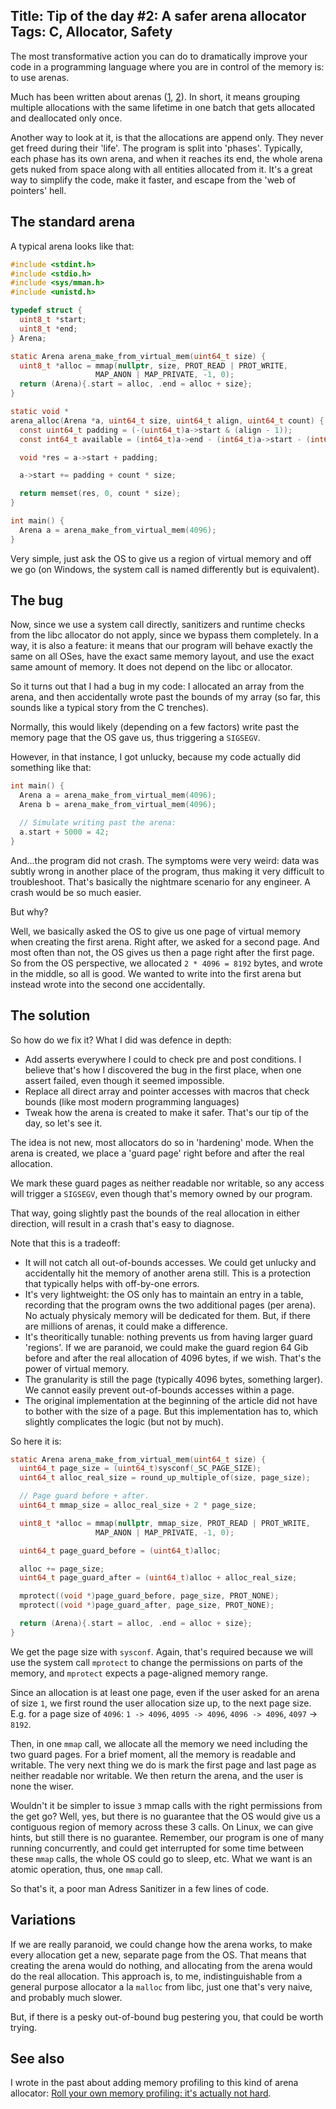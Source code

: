 Title: Tip of the day #2: A safer arena allocator
Tags: C, Allocator, Safety
---

The most transformative action you can do to dramatically improve your code in a programming language where you are in control of the memory is: to use arenas.

Much has been written about arenas ([1](https://nullprogram.com/blog/2023/09/27/), [2](https://www.rfleury.com/p/untangling-lifetimes-the-arena-allocator)). In short, it means grouping multiple allocations with the same lifetime in one batch that gets allocated and deallocated only once.

Another way to look at it, is that the allocations are append only. They never get freed during their 'life'. The program is split into 'phases'. Typically, each phase has its own arena, and when it reaches its end, the whole arena gets nuked from space along with all entities allocated from it. It's a great way to simplify the code, make it faster, and escape from the 'web of pointers' hell.


## The standard arena

A typical arena looks like that:

```c
#include <stdint.h>
#include <stdio.h>
#include <sys/mman.h>
#include <unistd.h>

typedef struct {
  uint8_t *start;
  uint8_t *end;
} Arena;

static Arena arena_make_from_virtual_mem(uint64_t size) {
  uint8_t *alloc = mmap(nullptr, size, PROT_READ | PROT_WRITE,
                   MAP_ANON | MAP_PRIVATE, -1, 0);
  return (Arena){.start = alloc, .end = alloc + size};
}

static void *
arena_alloc(Arena *a, uint64_t size, uint64_t align, uint64_t count) {
  const uint64_t padding = (-(uint64_t)a->start & (align - 1));
  const int64_t available = (int64_t)a->end - (int64_t)a->start - (int64_t)padding;

  void *res = a->start + padding;

  a->start += padding + count * size;

  return memset(res, 0, count * size);
}

int main() {
  Arena a = arena_make_from_virtual_mem(4096);
}
```

Very simple, just ask the OS to give us a region of virtual memory and off we go (on Windows, the system call is named differently but is equivalent).


## The bug

Now, since we use a system call directly, sanitizers and runtime checks from the libc allocator do not apply, since we bypass them completely. In a way, it is also a feature: it means that our program will behave exactly the same on all OSes, have the exact same memory layout, and use the exact same amount of memory. It does not depend on the libc or allocator.

So it turns out that I had a bug in my code: I allocated an array from the arena, and then accidentally wrote past the bounds of my array (so far, this sounds like a typical story from the C trenches). 

Normally, this would likely (depending on a few factors) write past the memory page that the OS gave us, thus triggering a `SIGSEGV`.

However, in that instance, I got unlucky, because my code actually did something like that:

```c
int main() {
  Arena a = arena_make_from_virtual_mem(4096);
  Arena b = arena_make_from_virtual_mem(4096);

  // Simulate writing past the arena:
  a.start + 5000 = 42;
}
```

And...the program did not crash. The symptoms were very weird: data was subtly wrong in another place of the program, thus making it very difficult to troubleshoot. That's basically the nightmare scenario for any engineer. A crash would be so much easier.

But why?

Well, we basically asked the OS to give us one page of virtual memory when creating the first arena. Right after, we asked for a second page. And most often than not, the OS gives us then a page right after the first page. So from the OS perspective, we allocated `2 * 4096 = 8192` bytes, and wrote in the middle, so all is good. We wanted to write into the first arena but instead wrote into the second one accidentally.

## The solution

So how do we fix it? What I did was defence in depth:

- Add asserts everywhere I could to check pre and post conditions. I believe that's how I discovered the bug in the first place, when one assert failed, even though it seemed impossible.
- Replace all direct array and pointer accesses with macros that check bounds (like most modern programming languages)
- Tweak how the arena is created to make it safer. That's our tip of the day, so let's see it.


The idea is not new, most allocators do so in 'hardening' mode. When the arena is created, we place a 'guard page' right before and after the real allocation. 

We mark these guard pages as neither readable nor writable, so any access will trigger a `SIGSEGV`, even though that's memory owned by our program.

That way, going slightly past the bounds of the real allocation in either direction, will result in a crash that's easy to diagnose.

Note that this is a tradeoff:

- It will not catch all out-of-bounds accesses. We could get unlucky and accidentally hit the memory of another arena still. This is a protection that typically helps with off-by-one errors.
- It's very lightweight: the OS only has to maintain an entry in a table, recording that the program owns the two additional pages (per arena). No actualy physicaly memory will be dedicated for them. But, if there are millions of arenas, it could make a difference.
- It's theoritically tunable: nothing prevents us from having larger guard 'regions'. If we are paranoid, we could make the guard region 64 Gib before and after the real allocation of 4096 bytes, if we wish. That's the power of virtual memory.
- The granularity is still the page (typically 4096 bytes, something larger). We cannot easily prevent out-of-bounds accesses within a page.
- The original implementation at the beginning of the article did not have to bother with the size of a page. But this implementation has to, which slightly complicates the logic (but not by much).


So here it is:

```c
static Arena arena_make_from_virtual_mem(uint64_t size) {
  uint64_t page_size = (uint64_t)sysconf(_SC_PAGE_SIZE);
  uint64_t alloc_real_size = round_up_multiple_of(size, page_size);

  // Page guard before + after.
  uint64_t mmap_size = alloc_real_size + 2 * page_size;

  uint8_t *alloc = mmap(nullptr, mmap_size, PROT_READ | PROT_WRITE,
                   MAP_ANON | MAP_PRIVATE, -1, 0);

  uint64_t page_guard_before = (uint64_t)alloc;

  alloc += page_size;
  uint64_t page_guard_after = (uint64_t)alloc + alloc_real_size;

  mprotect((void *)page_guard_before, page_size, PROT_NONE);
  mprotect((void *)page_guard_after, page_size, PROT_NONE);

  return (Arena){.start = alloc, .end = alloc + size};
}
```

We get the page size with `sysconf`. Again, that's required because we will use the system call `mprotect` to change the permissions on parts of the memory, and `mprotect` expects a page-aligned memory range.

Since an allocation is at least one page, even if the user asked for an arena of size `1`, we first round the user allocation size up, to the next page size. E.g. for a page size of `4096`: `1 -> 4096`, `4095 -> 4096`, `4096 -> 4096`, `4097` -> `8192`.

Then, in one `mmap` call, we allocate all the memory we need including the two guard pages. For a brief moment, all the memory is readable and writable. The very next thing we do is mark the first page and last page as neither readable nor writable. We then return the arena, and the user is none the wiser.

Wouldn't it be simpler to issue `3` mmap calls with the right permissions from the get go? Well, yes, but there is no guarantee that the OS would give us a contiguous region of memory across these 3 calls. On Linux, we can give hints, but still there is no guarantee. Remember, our program is one of many running concurrently, and could get interrupted for some time between these `mmap` calls, the whole OS could go to sleep, etc. What we want is an atomic operation, thus, one `mmap` call.

So that's it, a poor man Adress Sanitizer in a few lines of code.


## Variations

If we are really paranoid, we could change how the arena works, to make every allocation get a new, separate page from the OS. That means that creating the arena would do nothing, and allocating from the arena would do the real allocation. This approach is, to me, indistinguishable from a general purpose allocator a la `malloc` from libc, just one that's very naive, and probably much slower.

But, if there is a pesky out-of-bound bug pestering you, that could be worth trying.


## See also

I wrote in the past about adding memory profiling to this kind of arena allocator: [Roll your own memory profiling: it's actually not hard](https://gaultier.github.io/blog/roll_your_own_memory_profiling.html).


